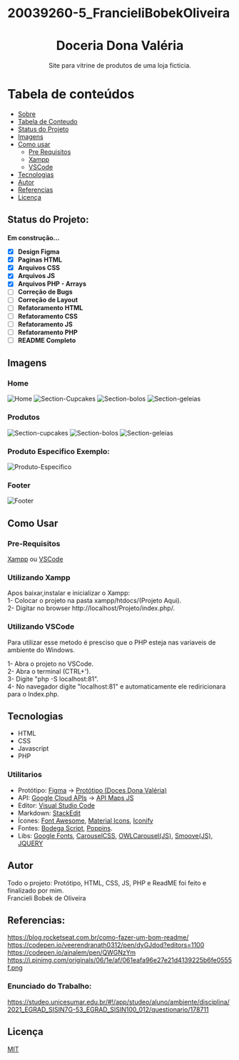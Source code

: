 # 20039260-5_FrancieliBobekOliveira
<h1 align="center"> Doceria Dona Valéria </h1>

<p align="center">Site para vitrine de produtos de uma loja ficticia.</p>  

Tabela de conteúdos
=================
<!--ts-->
   * [Sobre](#sobre)
   * [Tabela de Conteudo](#tabela-de-conteudo)
   * [Status do Projeto](#status-do-projeto)
   * [Imagens](#imagens)
   * [Como usar](#como-usar)
      * [Pre Requisitos](#pre-requisitos)
      * [Xampp](#Utilizando-Xampp)
      * [VSCode](#utilizando-vscode)
   * [Tecnologias](#tecnologias)
   * [Autor](#autor)
   * [Referencias](#referencias)
   * [Licença](#licença)
<!--te-->  

## Status do Projeto:
<h4> 
    Em construção...
 
- [x] Design Figma
- [x] Paginas HTML
- [x] Arquivos CSS
- [x] Arquivos JS
- [x] Arquivos PHP - Arrays
- [ ] Correção de Bugs
- [ ] Correção de Layout
- [ ] Refatoramento HTML
- [ ] Refatoramento CSS
- [ ] Refatoramento JS
- [ ] Refatoramento PHP
- [ ] README Completo

</h4>

## Imagens 
### Home 

<img alt="Home" title="#Home" src="C:\Users\bobek\Documents\GitHub\20039260-5_FrancieliBobekOliveira\IMAGES\HOME.JPG" />
<img alt="Section-Cupcakes" title="#Cupcakes" src="https://images.unsplash.com/photo-1555526148-0fa555bb2e78?ixid=MnwxMjA3fDB8MHxzZWFyY2h8N3x8Y3VwY2FrZXN8ZW58MHx8MHx8&ixlib=rb-1.2.1&auto=format&fit=crop&w=500&q=60" />
<img alt="Section-bolos" title="#Bolos" src="https://images.unsplash.com/photo-1562440499-64c9a111f713?ixid=MnwxMjA3fDB8MHxzZWFyY2h8NHx8Y2FrZXxlbnwwfHwwfHw%3D&ixlib=rb-1.2.1&auto=format&fit=crop&w=500&q=60" />
<img alt="Section-geleias" title="#Geleias" src="https://images.unsplash.com/photo-1610393742736-72b0185368dc?ixid=MnwxMjA3fDB8MHxzZWFyY2h8NXx8amFtfGVufDB8fDB8fA%3D%3D&ixlib=rb-1.2.1&auto=format&fit=crop&w=500&q=60" />  


### Produtos

<img alt="Section-cupcakes" title="#Cupcakes" src="https://images.unsplash.com/photo-1555526148-0fa555bb2e78?ixid=MnwxMjA3fDB8MHxzZWFyY2h8N3x8Y3VwY2FrZXN8ZW58MHx8MHx8&ixlib=rb-1.2.1&auto=format&fit=crop&w=500&q=60" />  
<img alt="Section-bolos" title="#Bolos" src="https://images.unsplash.com/photo-1562440499-64c9a111f713?ixid=MnwxMjA3fDB8MHxzZWFyY2h8NHx8Y2FrZXxlbnwwfHwwfHw%3D&ixlib=rb-1.2.1&auto=format&fit=crop&w=500&q=60" />  
<img alt="Section-geleias" title="#Geleias" src="https://images.unsplash.com/photo-1610393742736-72b0185368dc?ixid=MnwxMjA3fDB8MHxzZWFyY2h8NXx8amFtfGVufDB8fDB8fA%3D%3D&ixlib=rb-1.2.1&auto=format&fit=crop&w=500&q=60" />  


### Produto Especifico Exemplo:

<img alt="Produto-Especifico" title="#Produto-Example" src="https://images.unsplash.com/photo-1612203985729-70726954388c?ixid=MnwxMjA3fDB8MHxzZWFyY2h8MTB8fGN1cGNha2VzfGVufDB8fDB8fA%3D%3D&ixlib=rb-1.2.1&auto=format&fit=crop&w=500&q=60" />  

### Footer
<img alt="Footer" title="#footer" src="https://i.imgur.com/LuCUB6f.png?1" />  


## Como Usar

### Pre-Requisitos

[Xampp](https://www.apachefriends.org/pt_br/download.html) ou [VSCode](https://code.visualstudio.com/)


### Utilizando Xampp 

Apos baixar,instalar e inicializar o Xampp:  
1- Colocar o projeto na pasta xampp/htdocs/(Projeto Aqui).  
2- Digitar no browser http://localhost/Projeto/index.php/.

### Utilizando VSCode

Para utilizar esse metodo é presciso que o PHP esteja nas variaveis de ambiente do Windows.

1- Abra o projeto no VSCode.  
2- Abra o terminal (CTRL+').  
3- Digite "php -S localhost:81".  
4- No navegador digite "localhost:81" e automaticamente ele rediricionara para o Index.php.  


## Tecnologias
- HTML
- CSS
- Javascript
- PHP

### Utilitarios 

- Protótipo: [Figma](https://www.figma.com/) → [Protótipo (Doces Dona Valéria)](https://www.figma.com/file/n6kZSO4krcFkQAgb3YSZww/Untitled?node-id=0%3A1)
- API: [Google Cloud APIs](https://cloud.google.com/apis?hl=en) → [API Maps JS](https://developers.google.com/maps/documentation/javascript/overview?hl=pt-br)
- Editor: [Visual Studio Code](https://code.visualstudio.com/)
- Markdown: [StackEdit](https://stackedit.io/)
- Ícones: [Font Awesome](https://fontawesome.com/icons), [Material Icons](https://fonts.google.com/icons), [Iconify](https://iconify.design/)
- Fontes: [Bodega Script](https://br.maisfontes.com/bodega-script), [Poppins](https://fonts.google.com/specimen/Poppins).
- Libs: [Google Fonts](https://fonts.google.com/), [CarouselCSS](https://owlcarousel2.github.io/OwlCarousel2/), [OWLCarousel(JS)](https://owlcarousel2.github.io/OwlCarousel2/), [Smoove(JS)](https://smoove.js.org/), [JQUERY](https://jquery.com/)

## Autor

Todo o projeto: Protótipo, HTML, CSS, JS, PHP e ReadME foi feito e finalizado por mim.  
Francieli Bobek de Oliveira


## Referencias:  
https://blog.rocketseat.com.br/como-fazer-um-bom-readme/         
https://codepen.io/veerendranath0312/pen/dyGJdod?editors=1100  
https://codepen.io/ainalem/pen/QWGNzYm  
https://i.pinimg.com/originals/06/1e/af/061eafa96e27e21d4139225b6fe0555f.png  

### Enunciado do Trabalho:
https://studeo.unicesumar.edu.br/#!/app/studeo/aluno/ambiente/disciplina/2021_EGRAD_SISIN7G-53_EGRAD_SISIN100_012/questionario/178711  

## Licença
[MIT](https://github.com/guilhermeSDB/MAPA-Faculdade/blob/master/LICENSE)
